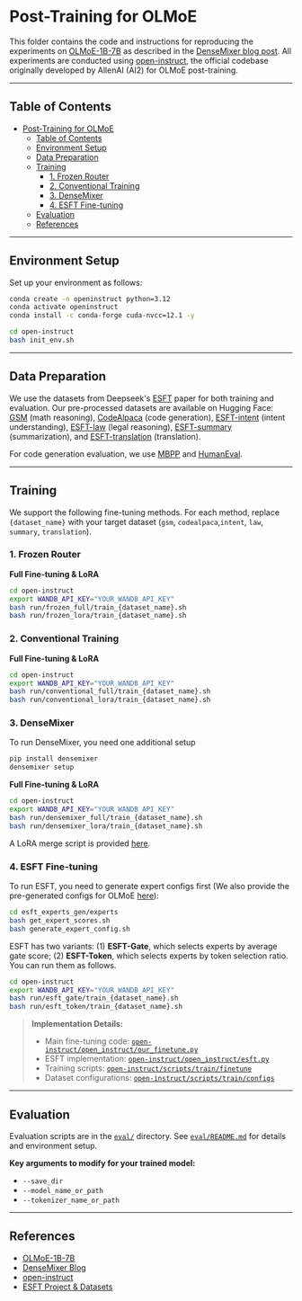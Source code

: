 # Post-Training for OLMoE

This folder contains the code and instructions for reproducing the experiments on [OLMoE-1B-7B](https://huggingface.co/allenai/OLMoE-1B-7B-0125) as described in the [DenseMixer blog post](https://fengyao.notion.site/moe-posttraining). All experiments are conducted using [open-instruct](https://github.com/allenai/open-instruct), the official codebase originally developed by AllenAI (AI2) for OLMoE post-training.

---

## Table of Contents

- [Post-Training for OLMoE](#post-training-for-olmoe)
  - [Table of Contents](#table-of-contents)
  - [Environment Setup](#environment-setup)
  - [Data Preparation](#data-preparation)
  - [Training](#training)
    - [1. Frozen Router](#1-frozen-router)
    - [2. Conventional Training](#2-conventional-training)
    - [3. DenseMixer](#3-densemixer)
    - [4. ESFT Fine-tuning](#4-esft-fine-tuning)
  - [Evaluation](#evaluation)
  - [References](#references)

---

## Environment Setup

Set up your environment as follows:

```bash
conda create -n openinstruct python=3.12
conda activate openinstruct
conda install -c conda-forge cuda-nvcc=12.1 -y

cd open-instruct
bash init_env.sh
```

---

## Data Preparation

We use the datasets from Deepseek's [ESFT](https://github.com/deepseek-ai/ESFT) paper for both training and evaluation. Our pre-processed datasets are available on Hugging Face: [GSM](https://huggingface.co/datasets/RoxanneWsyw/gsm) (math reasoning), [CodeAlpaca](https://huggingface.co/datasets/RoxanneWsyw/CodeAlpaca) (code generation), [ESFT-intent](https://huggingface.co/datasets/RoxanneWsyw/ESFT-intent) (intent understanding), [ESFT-law](https://huggingface.co/datasets/RoxanneWsyw/ESFT-law) (legal reasoning), [ESFT-summary](https://huggingface.co/datasets/RoxanneWsyw/ESFT-summary) (summarization), and [ESFT-translation](https://huggingface.co/datasets/RoxanneWsyw/ESFT-translation) (translation).

For code generation evaluation, we use [MBPP](https://huggingface.co/datasets/google-research-datasets/mbpp) and [HumanEval](https://huggingface.co/datasets/openai/openai_humaneval).

---

## Training

We support the following fine-tuning methods. For each method, replace `{dataset_name}` with your target dataset (`gsm`, `codealpaca`,`intent`, `law`, `summary`, `translation`).

### 1. Frozen Router

**Full Fine-tuning & LoRA**
```bash
cd open-instruct
export WANDB_API_KEY="YOUR_WANDB_API_KEY"
bash run/frozen_full/train_{dataset_name}.sh
bash run/frozen_lora/train_{dataset_name}.sh
```

### 2. Conventional Training

**Full Fine-tuning & LoRA**
```bash
cd open-instruct
export WANDB_API_KEY="YOUR_WANDB_API_KEY"
bash run/conventional_full/train_{dataset_name}.sh
bash run/conventional_lora/train_{dataset_name}.sh
```

### 3. DenseMixer
To run DenseMixer, you need one additional setup
```bash
pip install densemixer
densemixer setup
```

**Full Fine-tuning & LoRA**
```bash
cd open-instruct
export WANDB_API_KEY="YOUR_WANDB_API_KEY"
bash run/densemixer_full/train_{dataset_name}.sh
bash run/densemixer_lora/train_{dataset_name}.sh
```

A LoRA merge script is provided [here](open-instruct/scripts/train/finetune/merge_lora.sh).

### 4. ESFT Fine-tuning

To run ESFT, you need to generate expert configs first (We also provide the pre-generated configs for OLMoE [here](open-instruct/scripts/train/olmoe_expert_cfgs)):
```bash
cd esft_experts_gen/experts
bash get_expert_scores.sh
bash generate_expert_config.sh
```

ESFT has two variants: (1) **ESFT-Gate**, which selects experts by average gate score; (2) **ESFT-Token**, which selects experts by token selection ratio. You can run them as follows.

```bash
cd open-instruct
export WANDB_API_KEY="YOUR_WANDB_API_KEY"
bash run/esft_gate/train_{dataset_name}.sh
bash run/esft_token/train_{dataset_name}.sh
```

> **Implementation Details:**  
> - Main fine-tuning code: [`open-instruct/open_instruct/our_finetune.py`](open-instruct/open_instruct/our_finetune.py)  
> - ESFT implementation: [`open-instruct/open_instruct/esft.py`](open-instruct/open_instruct/esft.py)  
> - Training scripts: [`open-instruct/scripts/train/finetune`](open-instruct/scripts/train/finetune)  
> - Dataset configurations: [`open-instruct/scripts/train/configs`](open-instruct/scripts/train/configs)

---

## Evaluation

Evaluation scripts are in the [`eval/`](eval/) directory.
See [`eval/README.md`](eval/README.md) for details and environment setup.

**Key arguments to modify for your trained model:**
- `--save_dir`
- `--model_name_or_path`
- `--tokenizer_name_or_path`

---

## References

- [OLMoE-1B-7B](https://huggingface.co/allenai/OLMoE-1B-7B-0125)
- [DenseMixer Blog](https://fengyao.notion.site/moe-posttraining)
- [open-instruct](https://github.com/allenai/open-instruct)
- [ESFT Project & Datasets](https://github.com/deepseek-ai/ESFT)